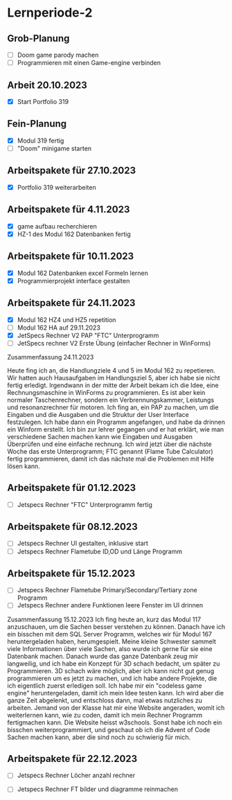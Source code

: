 # Lernperiode-2

## Grob-Planung

- [ ] Doom game parody machen
- [ ] Programmieren mit einen Game-engine verbinden

## Arbeit 20.10.2023
- [x] Start Portfolio 319

## Fein-Planung

- [x] Modul 319 fertig
- [ ] "Doom" minigame starten

## Arbeitspakete für 27.10.2023

- [x] Portfolio 319 weiterarbeiten

## Arbeitspakete für 4.11.2023

- [x] game aufbau recherchieren
- [x] HZ-1 des Modul 162 Datenbanken fertig

## Arbeitspakete für 10.11.2023

- [x] Modul 162 Datenbanken excel Formeln lernen
- [x] Programmierprojekt interface gestalten

## Arbeitspakete für 24.11.2023
- [x] Modul 162 HZ4 und HZ5 repetition
- [ ] Modul 162 HA auf 29.11.2023
- [x] JetSpecs Rechner V2 PAP "FTC" Unterprogramm
- [ ] JetSpecs rechner V2 Erste Übung (einfacher Rechner in WinForms)

Zusammenfassung 24.11.2023

Heute fing ich an, die Handlungziele 4 und 5 im Modul 162 zu repetieren. Wir hatten auch Hausaufgaben im Handlungsziel 5, aber ich habe sie nicht fertig erledigt. 
Irgendwann in der mitte der Arbeit bekam ich die Idee, eine Rechnungsmaschine in WinForms zu programmieren. Es ist aber kein normaler Taschenrechner, sondern ein Verbrennungskammer, 
Leistungs und resonanzrechner für motoren. Ich fing an, ein PAP zu machen, um die Eingaben und die Ausgaben und die Struktur der User Interface festzulegen. Ich habe dann 
ein Programm angefangen, und habe da drinnen ein Winform erstellt. Ich bin zur lehrer gegangen und er hat erklärt, wie man verschiedene Sachen machen kann wie Eingaben und
Ausgaben Überprüfen und eine einfache rechnung. Ich wird jetzt über die nächste Woche das erste Unterprogramm; FTC genannt (Flame Tube Calculator) fertig programmieren,
damit ich das nächste mal die Problemen mit Hilfe lösen kann.

## Arbeitspakete für 01.12.2023
- [ ] Jetspecs Rechner "FTC" Unterprogramm fertig

## Arbeitspakete für 08.12.2023
- [ ] Jetspecs Rechner UI gestalten, inklusive start
- [ ] Jetspecs Rechner Flametube ID,OD und Länge Programm

## Arbeitspakete für 15.12.2023
- [ ] Jetspecs Rechner Flametube Primary/Secondary/Tertiary zone Programm
- [ ] Jetspecs Rechner andere Funktionen leere Fenster im UI drinnen

Zusammenfassung 15.12.2023
Ich fing heute an, kurz das Modul 117 anzuschauen, um die Sachen besser verstehen zu können. Danach have ich ein bisschen mit dem SQL Server Programm, welches wir für Modul 167 heruntergeladen haben, herumgespielt. Meine kleine Schwester sammelt viele Informationen über viele Sachen, also wurde ich gerne für sie eine Datenbank machen. Danach wurde das ganze Datenbank zeug mir langweilig, und ich habe ein Konzept für 3D schach bedacht, um später zu Programmieren. 3D schach wäre möglich, aber ich kann nicht gut genug programmieren um es jetzt zu machen, und ich habe andere Projekte, die ich eigentlich zuerst erledigen soll. Ich habe mir ein "codeless game engine" heruntergeladen, damit ich mein Idee testen kann. Ich wird aber die ganze Zeit abgelenkt, und entschloss dann, mal etwas nutzliches zu arbeiten. Jemand von der Klasse hat mir eine Website angeraden, womit ich weiterlernen kann, wie zu coden, damit ich mein Rechner Programm fertigmachen kann. Die Website heisst w3schools. Sonst habe ich noch ein bisschen weiterprogrammiert, und geschaut ob ich die Advent of Code Sachen machen kann, aber die sind noch zu schwierig für mich.

## Arbeitspakete für 22.12.2023
- [ ] Jetspecs Rechner Löcher anzahl rechner
- [ ] Jetspecs Rechner FT bilder und diagramme reinmachen



